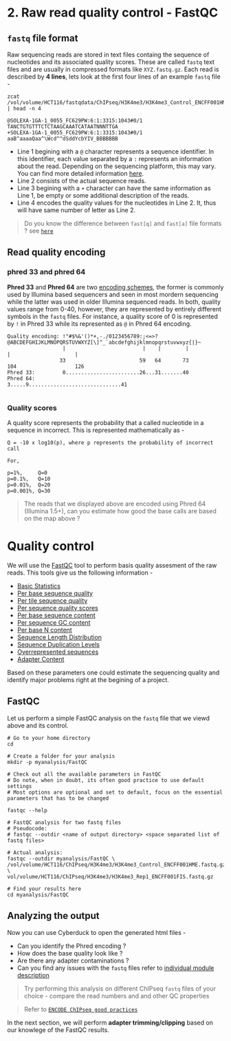 # 2. Raw read quality control - FastQC

## `fastq` file format
Raw sequencing reads are stored in text files containg the sequence of nucleotides and its associated quality scores. These are called `fastq` text files and are usually in compressed formats like `XYZ.fastq.gz`. Each read is described by **4 lines**, lets look at the first four lines of an example `fastq` file -

```
zcat /vol/volume/HCT116/fastqdata/ChIPseq/H3K4me3/H3K4me3_Control_ENCFF001HME.fastq.gz | head -n 4

@SOLEXA-1GA-1_0055_FC629PW:6:1:3315:1043#0/1
TANCTGTGTTTCTCTAAGCAAATCATAATNNNTTGA
+SOLEXA-1GA-1_0055_FC629PW:6:1:3315:1043#0/1
aaB^aaaaQaa^\Wcd^^dSddYcbYIV_BBBBBBB

```

- Line 1 begining with a `@` character represents a sequence identifier. In this identifier, each value separated by a `:` represents an information about the read. Depending on the sequencing platform, this may vary. You can find more detailed information [here](https://en.wikipedia.org/wiki/FASTQ_format).
- Line 2 consists of the actual sequence reads. 
- Line 3 begining with a `+` character can have the same information as Line 1, be empty or some additional description of the reads.
- Line 4 encodes the quality values for the nucleotides in Line 2. It, thus will have same number of letter as Line 2.

> Do you know the difference between `fast[q]` and `fast[a]` file formats ? see [`here`](https://en.wikipedia.org/wiki/FASTA_format)

## Read quality encoding

### phred 33 and phred 64

**Phred 33** and **Phred 64** are two [encoding schemes](https://www.drive5.com/usearch/manual/quality_score.html), the former is commonly used by Illumina based sequencers and seen in most mordern sequencing while the latter was used in older Illumina sequenced reads. In both, quality values range from 0-40, however, they are represented by entirely different symbols in the `fastq` files. For instance, a quality score of 0 is represented by `!` in Phred 33 while its represented as `@` in Phred 64 encoding.

```
Quality encoding: !"#$%&'()*+,-./0123456789:;<=>?@ABCDEFGHIJKLMNOPQRSTUVWXYZ[\]^_`abcdefghijklmnopqrstuvwxyz{|}~
                  |                         |    |        |                              |                     |
                 33                        59   64       73                            104                   126
Phred 33:         0........................26...31.......40                                
Phred 64:                                           3.....9..............................41 
                                 
```

### Quality scores

A quality score represents the probability that a called nucleotide in a sequence in incorrect. This is represented mathematically as -

```
Q = -10 x log10(p), where p represents the probability of incorrect call

For,

p=1%,     Q=0 
p=0.1%,   Q=10
p=0.01%,  Q=20 
p=0.001%, Q=30

```

> The reads that we displayed above are encoded using Phred 64 (Illumina 1.5+), can you estimate how good the base calls are based on the map above ?

# Quality control

We will use the [FastQC](https://www.bioinformatics.babraham.ac.uk/projects/fastqc/) tool to perform basis quality assesment of the raw reads. This tools give us the following information -

- [Basic Statistics](https://www.bioinformatics.babraham.ac.uk/projects/fastqc/Help/3%20Analysis%20Modules/1%20Basic%20Statistics.html)
- [Per base sequence quality](https://www.bioinformatics.babraham.ac.uk/projects/fastqc/Help/3%20Analysis%20Modules/2%20Per%20Base%20Sequence%20Quality.html)
- [Per tile sequence quality](https://www.bioinformatics.babraham.ac.uk/projects/fastqc/Help/3%20Analysis%20Modules/12%20Per%20Tile%20Sequence%20Quality.html)
- [Per sequence quality scores](https://www.bioinformatics.babraham.ac.uk/projects/fastqc/Help/3%20Analysis%20Modules/3%20Per%20Sequence%20Quality%20Scores.html)
- [Per base sequence content](https://www.bioinformatics.babraham.ac.uk/projects/fastqc/Help/3%20Analysis%20Modules/4%20Per%20Base%20Sequence%20Content.html)
- [Per sequence GC content](https://www.bioinformatics.babraham.ac.uk/projects/fastqc/Help/3%20Analysis%20Modules/5%20Per%20Sequence%20GC%20Content.html)
- [Per base N content](https://www.bioinformatics.babraham.ac.uk/projects/fastqc/Help/3%20Analysis%20Modules/6%20Per%20Base%20N%20Content.html)
- [Sequence Length Distribution](https://www.bioinformatics.babraham.ac.uk/projects/fastqc/Help/3%20Analysis%20Modules/7%20Sequence%20Length%20Distribution.html)
- [Sequence Duplication Levels](https://www.bioinformatics.babraham.ac.uk/projects/fastqc/Help/3%20Analysis%20Modules/8%20Duplicate%20Sequences.html)
- [Overrepresented sequences](https://www.bioinformatics.babraham.ac.uk/projects/fastqc/Help/3%20Analysis%20Modules/9%20Overrepresented%20Sequences.html)
- [Adapter Content](https://www.bioinformatics.babraham.ac.uk/projects/fastqc/Help/3%20Analysis%20Modules/10%20Adapter%20Content.html)

Based on these parameters one could estimate the sequencing quality and identify major problems right at the begining of a project.

## FastQC

Let us perform a simple FastQC analysis on the `fastq` file that we viewd above and its control.

```
# Go to your home directory
cd 

# Create a folder for your analysis
mkdir -p myanalysis/FastQC

# Check out all the available parameters in FastQC
# Do note, when in doubt, its often good practice to use default settings
# Most options are optional and set to default, focus on the essential parameters that has to be changed

fastqc --help

# FastQC analysis for two fastq files
# Pseudocode: 
# fastqc --outdir <name of output directory> <space separated list of fastq files>

# Actual analysis:
fastqc --outdir myanalysis/FastQC \
/vol/volume/HCT116/ChIPseq/H3K4me3/H3K4me3_Control_ENCFF001HME.fastq.gz \
vol/volume/HCT116/ChIPseq/H3K4me3/H3K4me3_Rep1_ENCFF001FIS.fastq.gz 

# Find your results here
cd myanalysis/FastQC
```

## Analyzing the output

Now you can use Cyberduck to open the generated html files -

- Can you identify the Phred encoding ?
- How does the base quality look like ?
- Are there any adapter contaminations ?
- Can you find any issues with the `fastq` files refer to [individual module description](#quality-control)

> Try performing this analysis on different ChIPseq `fastq` files of your choice - compare the read numbers and and other QC properties

> Refer to [`ENCODE ChIPseq good practices`](https://www.encodeproject.org/data-standards/chip-seq/)

In the next section, we will perform **adapter trimming/clipping** based on our knowlege of the FastQC results.
